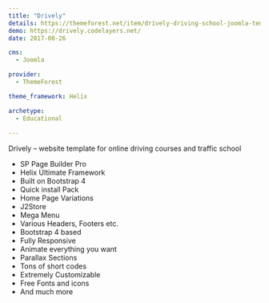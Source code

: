 ```yaml
---
title: "Drively"
details: https://themeforest.net/item/drively-driving-school-joomla-template-drivers/28211157
demo: https://drively.codelayers.net/
date: 2017-08-26

cms: 
  - Joomla

provider: 
  - ThemeForest

theme_framework: Helix

archetype:
  - Educational
  
---
```


Drively – website template for online driving courses and traffic school

- SP Page Builder Pro
- Helix Ultimate Framework
- Built on Bootstrap 4
- Quick install Pack
- Home Page Variations
- J2Store
- Mega Menu
- Various Headers, Footers etc.
- Bootstrap 4 based
- Fully Responsive
- Animate everything you want
- Parallax Sections
- Tons of short codes
- Extremely Customizable
- Free Fonts and icons
- And much more


